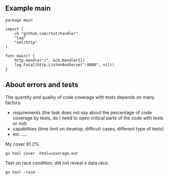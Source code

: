 ## Example main

```
package main

import (
    ch "github.com/rtut/handler"
    "log"
    "net/http"
)

func main() {
    http.Handle("/", &ch.Handler{})
    log.Fatal(http.ListenAndServe(":8080", nil))
}
```

## About errors and tests

The quantity and quality of code coverage with tests depends on many factors:
* requirements (the task does not say about the percentage of code coverage by tests, do I need to open critical parts of the code with tests or not)
* capabilities (time limit on develop, difficult cases, different type of tests)
* etc .....

My cover 91.2%.

```
go tool cover -html=coverage.out
```

Test on race condition, did not reveal a data race.

```
go tool -race .
```
